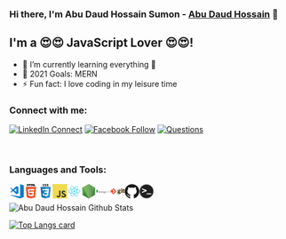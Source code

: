 ### Hi there, I'm Abu Daud Hossain Sumon -  [Abu Daud Hossain](https://github.com/abudaudhossain) 👋

## I'm a 😍😍 JavaScript Lover 😍😍!
- 🚀 I’m currently learning everything 🤣
- 🥅 2021 Goals: MERN
- ⚡ Fun fact: I love coding in my leisure time

### Connect with me:

[![LinkedIn Connect](https://img.shields.io/badge/%20-Connect-black?color=14171A&labelColor=212121&logo=linkedin&logoColor=ffffff)](https://www.linkedin.com/in/abu-daud-hossain-a79517186/)   [![Facebook Follow](https://img.shields.io/badge/%20-Follow-black?color=14171A&labelColor=1976d2&logo=facebook&logoColor=ffffff)](https://www.facebook.com/abudaud.hossain.sumon/) [![Questions](https://img.shields.io/badge/%20-Questions-black?color=14171A&labelColor=fff&logo=stackoverflow&logoColor=0c0d0e26)](https://stackexchange.com/users/20011987/webexpert24abu)

<br />

### Languages and Tools:

[<img align="left" alt="Visual Studio Code" width="26px" src="https://raw.githubusercontent.com/github/explore/80688e429a7d4ef2fca1e82350fe8e3517d3494d/topics/visual-studio-code/visual-studio-code.png" />](#)
[<img align="left" alt="HTML5" width="26px" src="https://raw.githubusercontent.com/github/explore/80688e429a7d4ef2fca1e82350fe8e3517d3494d/topics/html/html.png" />](#)
[<img align="left" alt="CSS3" width="26px" src="https://raw.githubusercontent.com/github/explore/80688e429a7d4ef2fca1e82350fe8e3517d3494d/topics/css/css.png" />](#)
[<img align="left" alt="JavaScript" width="26px" src="https://raw.githubusercontent.com/github/explore/80688e429a7d4ef2fca1e82350fe8e3517d3494d/topics/javascript/javascript.png" />](https://github.com/abudaudhossain)
[<img align="left" alt="React" width="26px" src="https://raw.githubusercontent.com/github/explore/80688e429a7d4ef2fca1e82350fe8e3517d3494d/topics/react/react.png" />](https://github.com/abudaudhossain)
[<img align="left" alt="Node.js" width="26px" src="https://raw.githubusercontent.com/github/explore/80688e429a7d4ef2fca1e82350fe8e3517d3494d/topics/nodejs/nodejs.png" />](https://github.com/abudaudhossain)
[<img align="left" alt="MongoDB" width="26px" src="https://raw.githubusercontent.com/github/explore/80688e429a7d4ef2fca1e82350fe8e3517d3494d/topics/mongodb/mongodb.png" />](https://github.com/abudaudhossain)
[<img align="left" alt="Git" width="26px" src="https://raw.githubusercontent.com/github/explore/80688e429a7d4ef2fca1e82350fe8e3517d3494d/topics/git/git.png" />](https://github.com/abudaudhossain)
[<img align="left" alt="GitHub" width="26px" src="https://raw.githubusercontent.com/github/explore/78df643247d429f6cc873026c0622819ad797942/topics/github/github.png" />](https://github.com/abudaudhossain)
[<img align="left" alt="HTML5" width="26px" src="https://raw.githubusercontent.com/github/explore/80688e429a7d4ef2fca1e82350fe8e3517d3494d/topics/terminal/terminal.png" />](https://github.com/abudaudhossain)


<br />
<br />

<img width="550" alt="Abu Daud Hossain Github Stats"  src="https://github-readme-stats.vercel.app/api?username=abudaudhossain&show_icons=true"/>

[![Top Langs card](https://github-readme-stats.vercel.app/api/top-langs/?username=abudaudhossain&card_width=550)](https://github.com/abudaudhossain/abudaudhossain)

[website]: https://github.com/abudaudhossain
[instagram]:https://github.com/abudaudhossain/
[linkedin]:https://github.com/abudaudhossain


<!---
abudaudhossain/abudaudhossain is a ✨ special ✨ repository because its `README.md` (this file) appears on your GitHub profile.
You can click the Preview link to take a look at your changes.
--->
